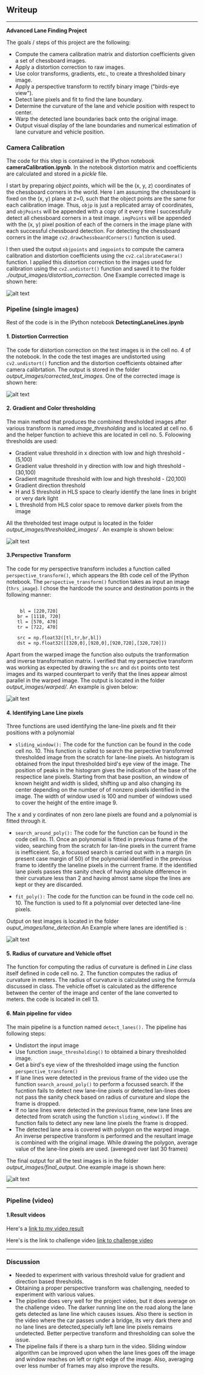 ## Writeup 

---

**Advanced Lane Finding Project**

The goals / steps of this project are the following:

* Compute the camera calibration matrix and distortion coefficients given a set of chessboard images.
* Apply a distortion correction to raw images.
* Use color transforms, gradients, etc., to create a thresholded binary image.
* Apply a perspective transform to rectify binary image ("birds-eye view").
* Detect lane pixels and fit to find the lane boundary.
* Determine the curvature of the lane and vehicle position with respect to center.
* Warp the detected lane boundaries back onto the original image.
* Output visual display of the lane boundaries and numerical estimation of lane curvature and vehicle position.

[//]: # (Image References)

[image1]: ./output_images/distortion_correction/out10.jpg "Undistorted"
[image2]: ./output_images/corrected_test_images/corrected_1.jpg "Road Transformed"
[image3]: ./output_images/thresholded_images/thresholded_1.jpg "Binary Example"
[image4]: ./output_images/warped/warped_3.jpg "Warp Example"
[image5]: ./output_images/lane_detection/detected_1.jpg "Fit Visual"
[image6]: ./output_images/final_output/final_1.jpg "Output"
[video1]: ./test_videos_output/project_video.mp4 "ProjectVideo"
[video2]: ./test_videos_output/challenge_video.mp4 "ChallengeVideo"


### Camera Calibration

The code for this step is contained in the IPython notebook **cameraCalibration.ipynb**. In the notebook distortion matrix and coefficients are calculated and stored in a *pickle* file.

I start by preparing *object points*, which will be the (x, y, z) coordinates of the chessboard corners in the world. Here I am assuming the chessboard is fixed on the (x, y) plane at z=0, such that the object points are the same for each calibration image.  Thus, `objp` is just a replicated array of coordinates, and `objPoints` will be appended with a copy of it every time I successfully detect all chessboard corners in a test image.  `imgPoints` will be appended with the (x, y) pixel position of each of the corners in the image plane with each successful chessboard detection. For detecting the chessboard corners in the image `cv2.drawChessboardCorners()` function is used.

I then used the output `objpoints` and `imgpoints` to compute the camera calibration and distortion coefficients using the `cv2.calibrateCamera()` function.  I applied this distortion correction to the images used for calibration using the `cv2.undistort()` function and saved it to the folder *./output_images/distortion_correction.* One Example corrected image is shown here:

![alt text][image1]

### Pipeline (single images)

Rest of the code is in the IPython notebook **DetectingLaneLines.ipynb**

#### 1. Distortion Corrrection

The code for distortion correction on the test images is in the cell no. 4 of the notebook. In the code the test images are undistorted using `cv2.undistort()` function and the distortion coefficients obtained after camera calibrtation. The output is stored in the folder *output_images/corrected_test_images.* One of the corrected image is shown here:

![alt text][image2]

#### 2. Gradient and Color thresholding

The main method that produces the combined thresholded images after various transform is named *image_thresholding* and is located at cell no. 6 and the helper function to achieve this are located in cell no. 5. Foloowing thresholds are used:
* Gradient value threshold in x direction with low and high threshold - (5,100)
* Gradient value threshold in y direction with low and high threshold - (30,100)
* Gradient magnitude threshold  with low and high threshold - (20,100)
* Gradient direction threshold
* H and S threshold in HLS space to clearly identify the lane lines in bright or very dark light
* L threshold from HLS color space to remove darker pixels from the image

All the threholded test image output is located in the folder *output_images/thresholded_images/* . An example is shown below:

![alt text][image3]

#### 3.Perspective Transform

The code for my perspective transform includes a function called `perspective_transform()`, which appears  the 8th code cell of the IPython notebook.  The `perspective_transform()` function takes as input an  image (`thrs_image`). I chose the hardcode the source and destination points in the following manner:

```

     bl = [220,720]
    br = [1110, 720]
    tl = [570, 470]
    tr = [722, 470]

    src = np.float32([tl,tr,br,bl])
    dst = np.float32([[320,0],[920,0],[920,720],[320,720]])
```

Apart from the warped image the function also outputs the tranformation and inverse transformation matrix.
I verified that my perspective transform was working as expected by drawing the `src` and `dst` points onto  test images and its warped counterpart to verify that the lines appear almost parallel in the warped image. The output is located in the folder *output_images/warped/*. An example is given below:

![alt text][image4]

#### 4. Identifying Lane Line pixels
Three functions are used identifying  the lane-line pixels and fit their positions with a polynomial

* `sliding_window():` The code for the function can be found in the  code cell no. 10. This function is called to search the perpective transfomred thresholded image from the scratch for lane-line pixels. An histogram is obtained from the input thresholded bird's eye view of the image. The position of peaks in the histogram gives the indication of the base of the respectice lane pixels. Starting from that base position, an window of known height and width is slided, shifting up and also changing its center depending on the number of  of nonzero pixels identified in the image. The width of window used is 100 and number of windows used to cover the height of the entire image 9. 

The x and y cordinates of non zero lane pixels are found and a polynomial is fitted through it.

* `search_around_poly():` The code for the function can be found in the  code cell no. 11. Once an polynomial is fitted in previous frame of the video, searching from the scratch for lan-line pixels in the current frame is inefficeient. So, a focussed search is carried out with in a margin (in present case margin of 50)  of the polynomial identified in the previous frame to identify the laneline pixels in the currrent frame. If the identified lane pixels passes thte sanity check of having absolute difference in their curvature less than 2 and having almost same slope the lines are kept or they are discarded.

* `fit_poly():` The code for the function can be found in the code cell no. 10. The function is used to fit a polynomial over detected lane-line pixels.


Output on test images is located in the folder *ouput_images/lane_detection*.An Example where lanes are identified is :

![alt text][image5]

#### 5. Radius of curvature and Vehicle offset

The function for computing the radius of curvature is defined in *Line* class itself defined in code cell no. 2. The function computes the radius of curvature in meters. The radius of curvature is calculated using the formula discussed in class.
The vehicle offset is calculated as the difference between the center of the image and center of the lane converted to meters. the code is located in cell 13.

#### 6. Main pipeline for video

The main pipeline is a function named `detect_lanes().` The pipeline has following steps:

* Undistort the input image
* Use function `image_thresholding()` to obtained a binary thresholded image.
* Get a bird's eye view of the thresholded image using the function `perspective_transform()`
* If lane lines were detected in the previous frame of the video use the function `search_around_poly()` to perform a focussed search. If the fucntion fails to detect new lane-line pixels or detected lan-lines does not pass the sanity check based on radius of curvature and slope the frame is dropped.
* If no lane lines were detected in the previous frame, new lane lines are detected from scratch using the function `sliding_window()`. If the function fails to detect any new lane line pixels the frame is dropped.
* The detected lane area is covered with polygon on the warped image. An inverse perspective transform is performed and the resultant image is combined with the original image. While drawing the polygon, average value of the lane-line pixels are used. (avereged over last 30 frames)

The final output for all the test images is in the folder *output_images/final_output*. One example image is shown here:

![alt text][image6]

---

### Pipeline (video)

#### 1.Result videos

Here's a [link to my video result][video1]

Here's is the link to challenge video [link to challenge video][video2]

---

### Discussion

* Needed to experiment with various threshold value for gradient and direction based thresholds.
* Obtaining a proper perspective transform was challenging, needed to experiment with various values.
* The pipeline does very well for the project video, but it does average on the challenge video. The darker running line on the road along the lane gets detected as lane line which causes issues. Also there is section in the video where the car passes under a bridge, its very dark there and no lane lines are detected,specially left lane line pixels remains undetected. Better perpective transform and thresholding can solve the issue.
* The pipeline fails if there is a sharp turn in the video. Sliding window algorithm can be improved upon when the lane lines goes off the image and window reaches on left or right edge of the image. Also, averaging over less number of frames may also improve the results. 
